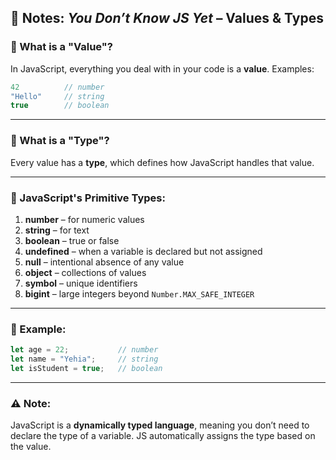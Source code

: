
## 📘 Notes: *You Don’t Know JS Yet* – Values & Types

### 🔹 What is a "Value"?

In JavaScript, everything you deal with in your code is a **value**.
Examples:

```js
42          // number  
"Hello"     // string  
true        // boolean  
```

---

### 🔹 What is a "Type"?

Every value has a **type**, which defines how JavaScript handles that value.

---

### 🔸 JavaScript's Primitive Types:

1. **number** – for numeric values
2. **string** – for text
3. **boolean** – true or false
4. **undefined** – when a variable is declared but not assigned
5. **null** – intentional absence of any value
6. **object** – collections of values
7. **symbol** – unique identifiers
8. **bigint** – large integers beyond `Number.MAX_SAFE_INTEGER`

---

### 🔹 Example:

```js
let age = 22;           // number  
let name = "Yehia";     // string  
let isStudent = true;   // boolean
```

---

### ⚠️ Note:

JavaScript is a **dynamically typed language**, meaning you don’t need to declare the type of a variable. JS automatically assigns the type based on the value.

